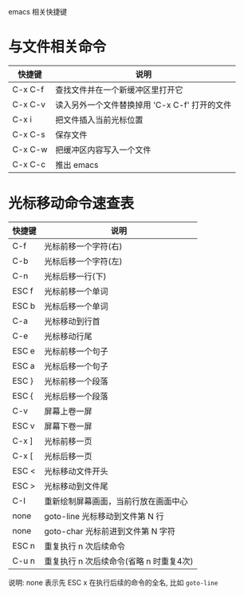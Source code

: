 
emacs 相关快捷键


# 与文件相关命令

| 快捷键  | 说明                                          |
| ------- | --------------------------------------------- |
| C-x C-f | 查找文件并在一个新缓冲区里打开它              |
| C-x C-v | 读入另外一个文件替换掉用 'C-x C-f' 打开的文件 |
| C-x i   | 把文件插入当前光标位置                        |
| C-x C-s | 保存文件                                      |
| C-x C-w | 把缓冲区内容写入一个文件                      |
| C-x C-c | 推出 emacs                                    |


# 光标移动命令速查表

| 快捷键 | 说明                                    |
| ------ | --------------------------------------- |
| C-f    | 光标前移一个字符(右)                    |
| C-b    | 光标后移一个字符(左)                    |
| C-n    | 光标后移一行(下)                        |
| ESC f  | 光标前移一个单词                        |
| ESC b  | 光标后移一个单词                        |
| C-a    | 光标移动到行首                          |
| C-e    | 光标移动行尾                            |
| ESC e  | 光标前移一个句子                        |
| ESC a  | 光标后移一个句子                        |
| ESC }  | 光标前移一个段落                        |
| ESC {  | 光标后移一个段落                        |
| C-v    | 屏幕上卷一屏                            |
| ESC v  | 屏幕下卷一屏                            |
| C-x ]  | 光标前移一页                            |
| C-x [  | 光标后移一页                            |
| ESC <  | 光标移动文件开头                        |
| ESC >  | 光标移动到文件尾                        |
| C-I    | 重新绘制屏幕画面，当前行放在画面中心    |
| none   | goto-line 光标移动到文件第 N 行         |
| none   | goto-char 光标前进到文件第 N 字符       |
| ESC n  | 重复执行 n 次后续命令                   |
| C-u n  | 重复执行 n 次后续命令(省略 n 时重复4次) |

说明: none 表示先 ESC x 在执行后续的命令的全名, 比如 `goto-line`